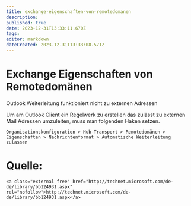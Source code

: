 ```yaml
---
title: exchange-eigenschaften-von-remotedomanen
description: 
published: true
date: 2023-12-31T13:33:11.670Z
tags: 
editor: markdown
dateCreated: 2023-12-31T13:33:08.571Z
---
```


# Exchange Eigenschaften von Remotedomänen

Outlook Weiterleitung funktioniert nicht zu externen Adressen

Um am Outlook Client ein Regelwerk zu erstellen das zulässt zu externen Mail Adressen umzuleiten, muss man folgenden Haken setzen.

```
Organisationskonfiguration > Hub-Transport > Remotedomänen > Eigenschaften > Nachrichtenformat > Automatische Weiterleitung zulassen
```

# <span class="mw-headline" id="bkmrk-quelle%3A-1">Quelle:</span>

```
<a class="external free" href="http://technet.microsoft.com/de-de/library/bb124931.aspx" rel="nofollow">http://technet.microsoft.com/de-de/library/bb124931.aspx</a>
```